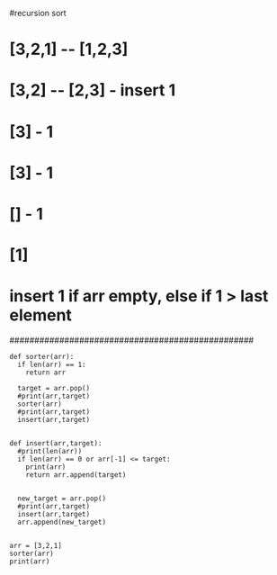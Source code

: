 #recursion sort

# [3,2,1] -- [1,2,3]
# [3,2] -- [2,3] - insert 1
# [3] - 1 
# [3] - 1
# [] - 1
# [1]
# insert 1 if arr empty, else if 1 > last element

#################################################
```
def sorter(arr):
  if len(arr) == 1:
    return arr

  target = arr.pop()
  #print(arr,target)
  sorter(arr)
  #print(arr,target)
  insert(arr,target)


def insert(arr,target):
  #print(len(arr))
  if len(arr) == 0 or arr[-1] <= target:
    print(arr)
    return arr.append(target)
    

  new_target = arr.pop()
  #print(arr,target)
  insert(arr,target)
  arr.append(new_target)
  

arr = [3,2,1]
sorter(arr)
print(arr)

```
